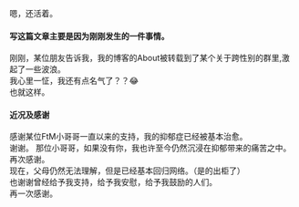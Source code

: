 嗯，还活着。  
#### 写这篇文章主要是因为刚刚发生的一件事情。  
刚刚，某位朋友告诉我，我的博客的About被转载到了某个关于跨性别的群里,激起了一些波浪。    
我心里一怔，我还有点名气了？？😂  
也就这样。  
#### 近况及感谢
感谢某位FtM小哥哥一直以来的支持，我的抑郁症已经被基本治愈。  
谢谢。
那位小哥哥，如果没有你，我也许至今仍然沉浸在抑郁带来的痛苦之中。  
再次感谢。  
现在，父母仍然无法理解，但是已经基本回归网络。（是的出柜了）  
也谢谢曾经给予我支持，给予我安慰，给予我鼓励的人们。  
再一次感谢。

  
